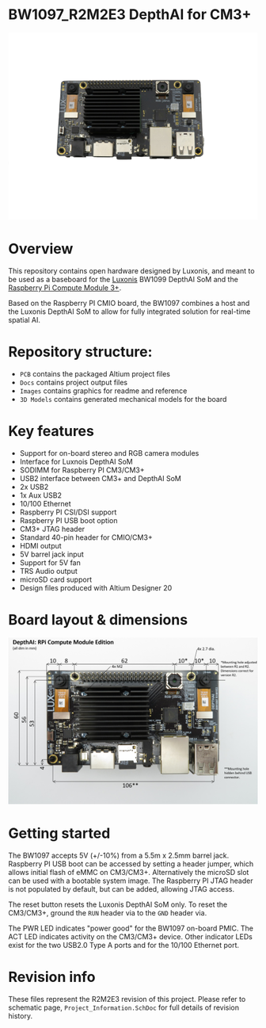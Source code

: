 # BW1097_R2M2E3 DepthAI for CM3+

![](../BW1097_DepthAI_Compute_Module/Images/BW1097_R1M1E2_no_background.png)

# Overview
This repository contains open hardware designed by Luxonis, and meant to be used as a baseboard for the [Luxonis](https://www.luxonis.com/depthai) BW1099 DepthAI SoM and the [Raspberry Pi Compute Module 3+](https://www.raspberrypi.org/products/compute-module-3-plus/). 

Based on the Raspberry PI CMIO board, the BW1097 combines a host and the Luxonis DepthAI SoM to allow for fully integrated solution for real-time spatial AI. 

# Repository structure:
* `PCB` contains the packaged Altium project files
* `Docs` contains project output files
* `Images` contains graphics for readme and reference
* `3D Models` contains generated mechanical models for the board

# Key features
* Support for on-board stereo and RGB camera modules
* Interface for Luxnois DepthAI SoM
* SODIMM for Raspberry PI CM3/CM3+
* USB2 interface between CM3+ and DepthAI SoM
* 2x USB2
* 1x Aux USB2
* 10/100 Ethernet
* Raspberry PI CSI/DSI support
* Raspberry PI USB boot option
* CM3+ JTAG header
* Standard 40-pin header for CMIO/CM3+ 
* HDMI output
* 5V barrel jack input
* Support for 5V fan
* TRS Audio output
* microSD card support 
* Design files produced with Altium Designer 20

# Board layout & dimensions

![](../BW1097_DepthAI_Compute_Module/Images/BW1097_R1M1E2_dims.PNG)

# Getting started
The BW1097 accepts 5V (+/-10%) from a 5.5m x 2.5mm barrel jack. Raspberry PI USB boot can be accessed by setting a header jumper, which allows initial flash of eMMC on CM3/CM3+. Alternatively the microSD slot can be used with a bootable system image. The Raspberry PI JTAG header is not populated by default, but can be added, allowing JTAG access. 

The reset button resets the Luxonis DepthAI SoM only. To reset the CM3/CM3+, ground the `RUN` header via to the `GND` header via.

The PWR LED indicates "power good" for the BW1097 on-board PMIC. The ACT LED indicates activity on the CM3/CM3+ device. Other indicator LEDs exist for the two USB2.0 Type A ports and for the 10/100 Ethernet port. 


# Revision info
These files represent the R2M2E3 revision of this project. Please refer to schematic page, `Project_Information.SchDoc` for full details of revision history.
